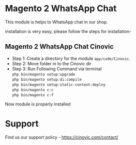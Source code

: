 # Magento 2 WhatsApp Chat

This module is helps to WhatsApp chat in our shop.

installation is very easy, please follow the steps for installation-

## Magento 2 WhatsApp Chat Cinovic

- Step 1: Create a directory for the module `app/code/Cinovic`.
- Step 2: Move folder in to the Cinovic dir
- Step 3: Run Following Command via terminal<br/>
    `php bin/magento setup:upgrade`<br/>
    `php bin/magento setup:di:compile`<br/>
    `php bin/magento setup:static-content:deploy`<br/>
    `php bin/magento c:c`<br/>
    `php bin/magento c:f`

Now module is properly installed

# Support

Find us our support policy - https://cinovic.com/contact/
